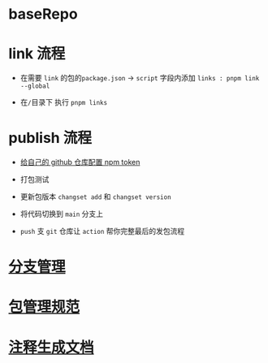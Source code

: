 <!--
 * @Author: 邱狮杰
 * @Date: 2023-03-09 11:53:37
 * @LastEditTime: 2023-10-12 14:27:36
 * @Description: 
 * @FilePath: /baseRepo/README.md
-->
# baseRepo

# link 流程

- 在需要 `link` 的包的`package.json` -> `script` 字段内添加 `links : pnpm link --global`

- 在`/`目录下 执行 `pnpm links`

# publish 流程

- [给自己的 github 仓库配置 npm token](https://docs.github.com/en/actions/publishing-packages/publishing-nodejs-packages)

- 打包测试

- 更新包版本 `changset add` 和 `changset version`

- 将代码切换到 `main` 分支上

- `push` 支 `git` 仓库让 `action` 帮你完整最后的发包流程

# [分支管理](/docs/branchManagement.md)

# [包管理规范](/docs/packagingSpecification.md)

# [注释生成文档](https://api-extractor.com/pages/overview/intro/)

